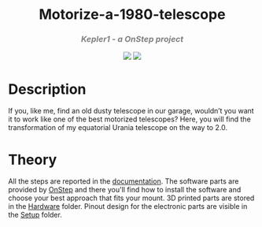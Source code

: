 
<!-- <div align="center">
<img src="https://static.tvtropes.org/pmwiki/pub/images/HHguide.jpg"  width="120" height="150">
</div>
<div align="center">"Always know where your towel is"  -   Hitchiker's guide to the galaxy </div> -->
<h1 align="center">
Motorize-a-1980-telescope
</h1>
<h3  align="center" style="font-style:italic; color: Gray">Kepler1 - a OnStep project</h3>
<p align="center">
  <img src="https://img.shields.io/badge/OnStep-3-blue" /> 
  <img src="https://img.shields.io/badge/Arduino-1.8.16-teal" />
</p>
<!-- 
<h position='center'>
# Motorize-a-1980-telescope
## _Kepler1 - a OnStep project_
</h> -->

# Description
If you, like me, find an old dusty telescope in our garage, wouldn’t you want it to work like one of the best motorized telescopes? Here, you will find the transformation of my equatorial Urania telescope on the way to 2.0.

# Theory
All the steps are reported in the [documentation](https://github.com/sebastiano123-c/Motorize-a-1980-telescope/blob/main/documentation.pdf).
The software parts are provided by [OnStep](https://github.com/hjd1964/OnStep) and there you'll find how to install the software and choose your best approach that fits your mount.
3D printed parts are stored in the [Hardware](https://github.com/sebastiano123-c/Motorize-a-1980-telescope/tree/main/Hardware) folder.
Pinout design for the electronic parts are visible in the [Setup](https://github.com/sebastiano123-c/Motorize-a-1980-telescope/tree/main/Setup) folder.
